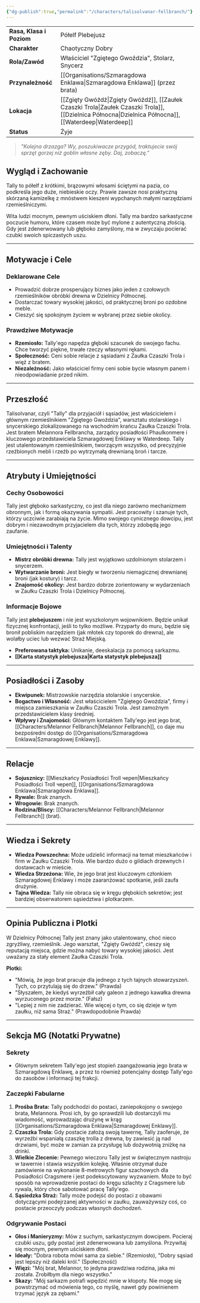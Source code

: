 ```yaml
---
{"dg-publish":true,"permalink":"/characters/talisolvanar-fellbranch/"}
---
```



|                          |                                                                                    |
| ------------------------ | ---------------------------------------------------------------------------------- |
| **Rasa, Klasa i Poziom** | Półelf Plebejusz                                                                   |
| **Charakter**            | Chaotyczny Dobry                                                                   |
| **Rola/Zawód**           | Właściciel "Zgiętego Gwoździa", Stolarz, Snycerz                                   |
| **Przynależność**        | [[Organisations/Szmaragdowa Enklawa\|Szmaragdowa Enklawa]] (przez brata)                                              |
| **Lokacja**              | [[Zgięty Gwóźdź\|Zgięty Gwóźdź]], [[Zaułek Czaszki Trola\|Zaułek Czaszki Trola]], [[Dzielnica Północna\|Dzielnica Północna]], [[Waterdeep\|Waterdeep]] |
| **Status**               | Żyje                                                                               |

> *"Kolejna drzazga? Wy, poszukiwacze przygód, traktujecie swój sprzęt gorzej niż goblin własne zęby. Daj, zobaczę."*

## Wygląd i Zachowanie
Tally to półelf z krótkimi, brązowymi włosami ściętymi na pazia, co podkreśla jego duże, niebieskie oczy. Prawie zawsze nosi praktyczną skórzaną kamizelkę z mnóstwem kieszeni wypchanych małymi narzędziami rzemieślniczymi.

Wita ludzi mocnym, pewnym uściskiem dłoni. Tally ma bardzo sarkastyczne poczucie humoru, które czasem może być mylone z autentyczną złością. Gdy jest zdenerwowany lub głęboko zamyślony, ma w zwyczaju pocierać czubki swoich spiczastych uszu.

---

## Motywacje i Cele

### Deklarowane Cele
*   Prowadzić dobrze prosperujący biznes jako jeden z czołowych rzemieślników obróbki drewna w Dzielnicy Północnej.
*   Dostarczać towary wysokiej jakości, od praktycznej broni po ozdobne meble.
*   Cieszyć się spokojnym życiem w wybranej przez siebie okolicy.

### Prawdziwe Motywacje
*   **Rzemiosło:** Tally'ego napędza głęboki szacunek do swojego fachu. Chce tworzyć piękne, trwałe rzeczy własnymi rękami.
*   **Społeczność:** Ceni sobie relacje z sąsiadami z Zaułka Czaszki Trola i więź z bratem.
*   **Niezależność:** Jako właściciel firmy ceni sobie bycie własnym panem i nieodpowiadanie przed nikim.

---

## Przeszłość
Talisolvanar, czyli "Tally" dla przyjaciół i sąsiadów, jest właścicielem i głównym rzemieślnikiem "Zgiętego Gwoździa", warsztatu stolarskiego i snycerskiego zlokalizowanego na wschodnim krańcu Zaułka Czaszki Trola. Jest bratem Melannora Fellbrancha, zarządcy posiadłości Phaulkonmere i kluczowego przedstawiciela Szmaragdowej Enklawy w Waterdeep. Tally jest utalentowanym rzemieślnikiem, tworzącym wszystko, od precyzyjnie rzeźbionych mebli i rzeźb po wytrzymałą drewnianą broń i tarcze.

---

## Atrybuty i Umiejętności

### Cechy Osobowości
Tally jest głęboko sarkastyczny, co jest dla niego zarówno mechanizmem obronnym, jak i formą okazywania sympatii. Jest pracowity i szanuje tych, którzy uczciwie zarabiają na życie. Mimo swojego cynicznego dowcipu, jest dobrym i niezawodnym przyjacielem dla tych, którzy zdobędą jego zaufanie.

### Umiejętności i Talenty
*   **Mistrz obróbki drewna:** Tally jest wyjątkowo uzdolnionym stolarzem i snycerzem.
*   **Wytwarzanie broni:** Jest biegły w tworzeniu niemagicznej drewnianej broni (jak kostury) i tarcz.
*   **Znajomość okolicy:** Jest bardzo dobrze zorientowany w wydarzeniach w Zaułku Czaszki Trola i Dzielnicy Północnej.

### Informacje Bojowe
Tally jest **plebejuszem** i nie jest wyszkolonym wojownikiem. Będzie unikał fizycznej konfrontacji, jeśli to tylko możliwe. Przyparty do muru, będzie się bronił pobliskim narzędziem (jak młotek czy toporek do drewna), ale wolałby uciec lub wezwać Straż Miejską.
- **Preferowana taktyka:** Unikanie, deeskalacja za pomocą sarkazmu.
- **[[Karta statystyk plebejusza\|Karta statystyk plebejusza]]**

---

## Posiadłości i Zasoby
- **Ekwipunek:** Mistrzowskie narzędzia stolarskie i snycerskie.
- **Bogactwo i Własność:** Jest właścicielem "Zgiętego Gwoździa", firmy i miejsca zamieszkania w Zaułku Czaszki Trola. Jest zamożnym przedstawicielem klasy średniej.
- **Wpływy i Znajomości:** Głównym kontaktem Tally'ego jest jego brat, [[Characters/Melannor Fellbranch\|Melannor Fellbranch]], co daje mu bezpośredni dostęp do [[Organisations/Szmaragdowa Enklawa\|Szmaragdowej Enklawy]].

---

## Relacje
- **Sojusznicy:** [[Mieszkańcy Posiadłości Troll череп\|Mieszkańcy Posiadłości Troll череп]], [[Organisations/Szmaragdowa Enklawa\|Szmaragdowa Enklawa]].
- **Rywale:** Brak znanych.
- **Wrogowie:** Brak znanych.
- **Rodzina/Bliscy:** [[Characters/Melannor Fellbranch\|Melannor Fellbranch]] (brat).

---

## Wiedza i Sekrety
- **Wiedza Powszechna:** Może udzielić informacji na temat mieszkańców i firm w Zaułku Czaszki Trola. Wie bardzo dużo o gildiach drzewnych i dostawcach w mieście.
- **Wiedza Strzeżona:** Wie, że jego brat jest kluczowym członkiem Szmaragdowej Enklawy i może zaaranżować spotkanie, jeśli zaufa drużynie.
- **Tajna Wiedza:** Tally nie obraca się w kręgu głębokich sekretów; jest bardziej obserwatorem sąsiedztwa i plotkarzem.

---

## Opinia Publiczna i Plotki
W Dzielnicy Północnej Tally jest znany jako utalentowany, choć nieco zgryźliwy, rzemieślnik. Jego warsztat, "Zgięty Gwóźdź", cieszy się reputacją miejsca, gdzie można nabyć towary wysokiej jakości. Jest uważany za stały element Zaułka Czaszki Trola.

**Plotki:**
- "Mówią, że jego brat pracuje dla jednego z tych tajnych stowarzyszeń. Tych, co przytulają się do drzew." (Prawda)
- "Słyszałem, że kiedyś wyrzeźbił cały galeon z jednego kawałka drewna wyrzuconego przez morze." (Fałsz)
- "Lepiej z nim nie zadzierać. Wie więcej o tym, co się dzieje w tym zaułku, niż sama Straż." (Prawdopodobnie Prawda)
***

## Sekcja MG (Notatki Prywatne)

### Sekrety
- Głównym sekretem Tally'ego jest stopień zaangażowania jego brata w Szmaragdową Enklawę, a przez to również potencjalny dostęp Tally'ego do zasobów i informacji tej frakcji.

### Zaczepki Fabularne
1.  **Prośba Brata:** Tally podchodzi do postaci, zaniepokojony o swojego brata, Melannora. Prosi ich, by go sprawdzili lub dostarczyli mu wiadomość, wprowadzając drużynę w krąg [[Organisations/Szmaragdowa Enklawa\|Szmaragdowej Enklawy]].
2.  **Czaszka Trola:** Gdy postacie założą swoją tawernę, Tally zaoferuje, że wyrzeźbi wspaniałą czaszkę trolla z drewna, by zawiesić ją nad drzwiami, być może w zamian za przysługę lub dożywotnią zniżkę na drinki.
3.  **Wielkie Zlecenie:** Pewnego wieczoru Tally jest w świątecznym nastroju w tawernie i stawia wszystkim kolejkę. Właśnie otrzymał duże zamówienie na wykonanie 8-metrowych figur szachowych dla Posiadłości Cragsmere i jest podekscytowany wyzwaniem. Może to być sposób na wprowadzenie postaci do kręgu szlachty z Cragsmere lub rywala, który chce sabotować pracę Tally'ego.
4.  **Sąsiedzka Straż:** Tally może podejść do postaci z obawami dotyczącymi podejrzanej aktywności w zaułku, zauważywszy coś, co postacie przeoczyły podczas własnych dochodzeń.

### Odgrywanie Postaci
- **Głos i Manieryzmy:** Mów z suchym, sarkastycznym dowcipem. Pocieraj czubki uszu, gdy postać jest zdenerwowana lub zamyślona. Przywitaj się mocnym, pewnym uściskiem dłoni.
- **Ideały:** "Dobra robota mówi sama za siebie." (Rzemiosło), "Dobry sąsiad jest lepszy niż daleki król." (Społeczność)
- **Więzi:** "Mój brat, Melannor, to jedyna prawdziwa rodzina, jaka mi została. Zrobiłbym dla niego wszystko."
- **Skazy:** "Mój sarkazm potrafi wpędzić mnie w kłopoty. Nie mogę się powstrzymać od mówienia tego, co myślę, nawet gdy powinienem trzymać język za zębami."